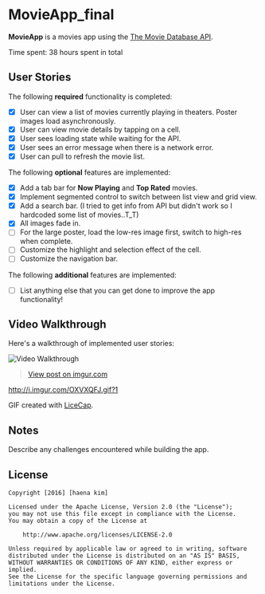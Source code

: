 # MovieApp_final

**MovieApp** is a movies app using the [The Movie Database API](http://docs.themoviedb.apiary.io/#).

Time spent: 38 hours spent in total

## User Stories

The following **required** functionality is completed:

- [x] User can view a list of movies currently playing in theaters. Poster images load asynchronously.
- [x] User can view movie details by tapping on a cell.
- [x] User sees loading state while waiting for the API.
- [x] User sees an error message when there is a network error.
- [x] User can pull to refresh the movie list.

The following **optional** features are implemented:

- [x] Add a tab bar for **Now Playing** and **Top Rated** movies.
- [x] Implement segmented control to switch between list view and grid view.
- [x] Add a search bar. (I tried to get info from API but didn't work so I hardcoded some list of movies..T_T)
- [x] All images fade in.
- [ ] For the large poster, load the low-res image first, switch to high-res when complete.
- [ ] Customize the highlight and selection effect of the cell.
- [ ] Customize the navigation bar.

The following **additional** features are implemented:

- [ ] List anything else that you can get done to improve the app functionality!

## Video Walkthrough

Here's a walkthrough of implemented user stories:

<img src='http://i.imgur.com/OXVXQFJ.gif?1' title='Video Walkthrough' width='' alt='Video Walkthrough' />

<blockquote class="imgur-embed-pub" lang="en" data-id="OXVXQFJ"><a href="//imgur.com/OXVXQFJ">View post on imgur.com</a></blockquote><script async src="//s.imgur.com/min/embed.js" charset="utf-8"></script>

http://i.imgur.com/OXVXQFJ.gif?1

GIF created with [LiceCap](http://www.cockos.com/licecap/).

## Notes

Describe any challenges encountered while building the app.

## License

    Copyright [2016] [haena kim]

    Licensed under the Apache License, Version 2.0 (the "License");
    you may not use this file except in compliance with the License.
    You may obtain a copy of the License at

        http://www.apache.org/licenses/LICENSE-2.0

    Unless required by applicable law or agreed to in writing, software
    distributed under the License is distributed on an "AS IS" BASIS,
    WITHOUT WARRANTIES OR CONDITIONS OF ANY KIND, either express or implied.
    See the License for the specific language governing permissions and
    limitations under the License.
